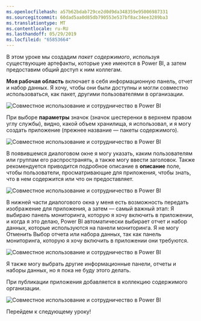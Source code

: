 ```yaml
---
ms.openlocfilehash: a57b62bdab729ce2d0d9da348359e95006987331
ms.sourcegitcommit: 60dad5aa0d85db790553e537bf8ac34ee3289ba3
ms.translationtype: MT
ms.contentlocale: ru-RU
ms.lasthandoff: 05/29/2019
ms.locfileid: "65853664"
---
```

В этом уроке мы создадим *пакет содержимого*, используя существующие артефакты, которые уже имеются в Power BI, а затем предоставим общий доступ к ним коллегам. 

**Моя рабочая область** включает в себя информационную панель, отчет и набор данных. Я хочу, чтобы они были доступны и могли совместно использоваться, как пакет, другими пользователями в организации.

![Совместное использование и сотрудничество в Power BI](./media/6-2-create-content-packs/pbi_learn06_02myworkspacenohilite.png)

При выборе **параметры** значок (значок шестеренки в верхнем правом углу службы), видно, какой объем хранилища, я использовал, и я могу создать приложение (прежнее название — пакеты содержимого).

![Совместное использование и сотрудничество в Power BI](./media/6-2-create-content-packs/pbi_learn06_02options.png)

В появившемся диалоговом окне я могу указать, каким пользователям или группам его распространять, а также могу ввести заголовок. Также рекомендуется приводится подробное описание в **описание** поле, чтобы пользователи, просматривающие для приложения, чтобы знать, что в нем содержится или что он предоставляет.

![Совместное использование и сотрудничество в Power BI](./media/6-2-create-content-packs/pbi_learn06_02create_contpktop.png)

В нижней части диалогового окна у меня есть возможность передать изображение для приложения, а затем — самый важный этап: Я выбираю панель мониторинга, которую я хочу включить в приложении, и когда я это делаю, Power BI автоматически выбирает отчет и набор данных, которые используются на панели мониторинга. Я не могу Отменить Выбор отчета или набора данных, так как панель мониторинга, которую я хочу включить в приложении они требуются.

![Совместное использование и сотрудничество в Power BI](./media/6-2-create-content-packs/pbi_learn06_02create_contpk2ndhalf.png)

Я также могу выбрать другие информационные панели, отчеты и наборы данных, но я пока не буду этого делать.

При публикации приложения добавляется в коллекцию содержимого организации.

![Совместное использование и сотрудничество в Power BI](./media/6-2-create-content-packs/pbi_learn06_02contpksuccess.png)

Перейдем к следующему уроку!

